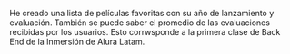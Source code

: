 He creado una lista de películas favoritas con su año de lanzamiento y evaluación. 
También se puede saber el promedio de las evaluaciones recibidas por los usuarios. 
Esto corrwsponde a la primera clase de Back End de la Inmersión de Alura Latam.
